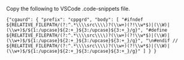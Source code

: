 
Copy the following to VSCode .code-snippets file.

`{"cgaurd": {
        "prefix": "cppgrd",
        "body": [
          "#ifndef ${RELATIVE_FILEPATH/(?:^.*\\\\src\\\\)?(\\w+)(?!\\w*$)|(\\W)|(\\w+)$/${1:/upcase}${2:+_}${3:/upcase}${3:+_}/g}",
          "#define ${RELATIVE_FILEPATH/(?:^.*\\\\src\\\\)?(\\w+)(?!\\w*$)|(\\W)|(\\w+)$/${1:/upcase}${2:+_}${3:/upcase}${3:+_}/g}",
          "\n#endif // ${RELATIVE_FILEPATH/(?:^.*\\\\src\\\\)?(\\w+)(?!\\w*$)|(\\W)|(\\w+)$/${1:/upcase}${2:+_}${3:/upcase}${3:+_}/g}"
        ]
      }
	}
`